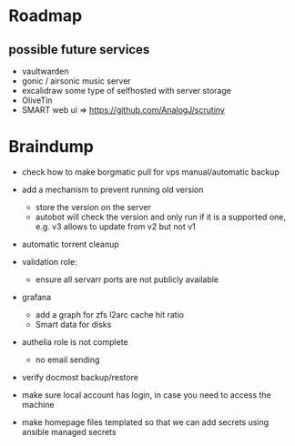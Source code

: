 # Roadmap

## possible future services

* vaultwarden
* gonic / airsonic music server
* excalidraw some type of selfhosted with server storage
* OliveTin
* SMART web ui => https://github.com/AnalogJ/scrutiny

# Braindump

* check how to make borgmatic pull for vps manual/automatic backup
* add a mechanism to prevent running old version
    * store the version on the server
    * autobot will check the version and only run if it is a supported one, e.g. v3 allows to update from v2 but not v1

* automatic torrent cleanup
* validation role:
    * ensure all servarr ports are not publicly available

* grafana
    * add a graph for zfs l2arc cache hit ratio
    * Smart data for disks

* authelia role is not complete
    * no email sending

* verify docmost backup/restore
* make sure local account has login, in case you need to access the machine
* make homepage files templated so that we can add secrets using ansible managed secrets

